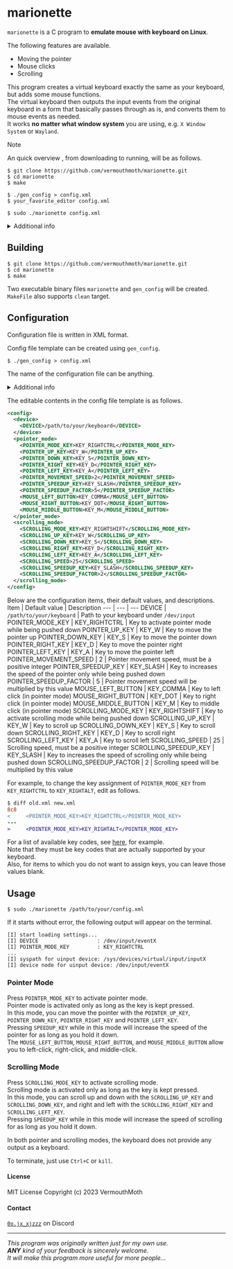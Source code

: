 # marionette
`marionette` is a C program to **emulate mouse with keyboard on Linux**.

The following features are available.
- Moving the pointer
- Mouse clicks
- Scrolling

This program creates a virtual keyboard exactly the same as your keyboard, but adds some mouse functions.  
The virtual keyboard then outputs the input events from the original keyboard in a form that basically passes through as is, and converts them to mouse events as needed.  
It works **no matter what window system** you are using, e.g. `X Window System` or `Wayland`.

> [!NOTE]  
> An quick overview , from downloading to running, will be as follows.
> ```
> $ git clone https://github.com/vermouthmoth/marionette.git
> $ cd marionette
> $ make
>
> $ ./gen_config > config.xml
> $ your_favorite_editor config.xml
>
> $ sudo ./marionette config.xml
> ```

<details>
<summary>Additional info</summary>

This program relies on `libevdev`, which stands between the kernel and other subsequent programs that handle input events.  
Thus, it works no matter what window system you are using.  
It even works on a non-graphical console.  
For `libevdev`, see [https://www.freedesktop.org/wiki/Software/libevdev/](https://www.freedesktop.org/wiki/Software/libevdev/).

This program uses XML file for config file.  
To handle XML format, `libxml2` is used.  
For `libxml2`, see [https://gitlab.gnome.org/GNOME/libxml2/-/wikis/](https://gitlab.gnome.org/GNOME/libxml2/-/wikis/).

This program consists of the following directories and files.
- `src/`: direcotory containing source files
- `include/`: directory containing header files
- `MakeFile`: makefile
</details>

## Building
```
$ git clone https://github.com/vermouthmoth/marionette.git
$ cd marionette
$ make
```
Two executable binary files `marionette` and `gen_config` will be created.  
`MakeFile` also supports `clean` target.

## Configuration
Configuration file is written in XML format.  

Config file template can be created using `gen_config`.
```
$ ./gen_config > config.xml
```
The name of the configuration file can be anything.
<details>
<summary>Additional info</summary>

`marionette` validates if the format of a given config file is valid using DTD info.  
Valid format rules are written in `config/config.dtd`.  
`gen_config` makes the template include `config/config.dtd`.  
If you have moved the location of `gen_config` or `config/config.dtd`, instead run the following.
```
$ ./gen_config /path/to/config.dtd > config.xml
```
</details>
  
The editable contents in the config file template is as follows.
```xml
<config>
  <device>
    <DEVICE>/path/to/your/keyboard</DEVICE>
  </device>
  <pointer_mode>
    <POINTER_MODE_KEY>KEY_RIGHTCTRL</POINTER_MODE_KEY>
    <POINTER_UP_KEY>KEY_W</POINTER_UP_KEY>
    <POINTER_DOWN_KEY>KEY_S</POINTER_DOWN_KEY>
    <POINTER_RIGHT_KEY>KEY_D</POINTER_RIGHT_KEY>
    <POINTER_LEFT_KEY>KEY_A</POINTER_LEFT_KEY>
    <POINTER_MOVEMENT_SPEED>2</POINTER_MOVEMENT_SPEED>
    <POINTER_SPEEDUP_KEY>KEY_SLASH</POINTER_SPEEDUP_KEY>
    <POINTER_SPEEDUP_FACTOR>5</POINTER_SPEEDUP_FACTOR>
    <MOUSE_LEFT_BUTTON>KEY_COMMA</MOUSE_LEFT_BUTTON>
    <MOUSE_RIGHT_BUTTON>KEY_DOT</MOUSE_RIGHT_BUTTON>
    <MOUSE_MIDDLE_BUTTON>KEY_M</MOUSE_MIDDLE_BUTTON>
  </pointer_mode>
  <scrolling_mode>
    <SCROLLING_MODE_KEY>KEY_RIGHTSHIFT</SCROLLING_MODE_KEY>
    <SCROLLING_UP_KEY>KEY_W</SCROLLING_UP_KEY>
    <SCROLLING_DOWN_KEY>KEY_S</SCROLLING_DOWN_KEY>
    <SCROLLING_RIGHT_KEY>KEY_D</SCROLLING_RIGHT_KEY>
    <SCROLLING_LEFT_KEY>KEY_A</SCROLLING_LEFT_KEY>
    <SCROLLING_SPEED>25</SCROLLING_SPEED>
    <SCROLLING_SPEEDUP_KEY>KEY_SLASH</SCROLLING_SPEEDUP_KEY>
    <SCROLLING_SPEEDUP_FACTOR>2</SCROLLING_SPEEDUP_FACTOR>
  </scrolling_mode>
</config>
```

Below are the configuration items, their default values, and descriptions.
Item | Default value | Description
--- | --- | ---
DEVICE | `/path/to/your/keyboard` | Path to your keyboard under `/dev/input`
POINTER_MODE_KEY | KEY_RIGHTCTRL | Key to activate pointer mode while being pushed down
POINTER_UP_KEY | KEY_W | Key to move the pointer up
POINTER_DOWN_KEY | KEY_S | Key to move the pointer down
POINTER_RIGHT_KEY | KEY_D | Key to move the pointer right
POINTER_LEFT_KEY | KEY_A | Key to move the pointer left
POINTER_MOVEMENT_SPEED | 2 | Pointer movement speed, must be a positive integer
POINTER_SPEEDUP_KEY | KEY_SLASH | Key to increases the speed of the pointer only while being pushed down
POINTER_SPEEDUP_FACTOR | 5 | Pointer movement speed will be multiplied by this value
MOUSE_LEFT_BUTTON | KEY_COMMA | Key to left click (in pointer mode)
MOUSE_RIGHT_BUTTON | KEY_DOT | Key to right click (in pointer mode)
MOUSE_MIDDLE_BUTTON | KEY_M | Key to middle click (in pointer mode)
SCROLLING_MODE_KEY | KEY_RIGHTSHIFT | Key to activate scrolling mode while being pushed down
SCROLLING_UP_KEY | KEY_W | Key to scroll up
SCROLLING_DOWN_KEY | KEY_S | Key to scroll down
SCROLLING_RIGHT_KEY | KEY_D | Key to scroll right
SCROLLING_LEFT_KEY | KEY_A | Key to scroll left
SCROLLING_SPEED | 25 | Scrolling speed, must be a positive integer
SCROLLING_SPEEDUP_KEY | KEY_SLASH | Key to increases the speed of scrolling only while being pushed down
SCROLLING_SPEEDUP_FACTOR | 2 | Scrolling speed will be multiplied by this value

For example, to change the key assignment of `POINTER_MODE_KEY` from `KEY_RIGHTCTRL` to `KEY_RIGHTALT`, edit as follows.
```diff
$ diff old.xml new.xml 
8c8
<     <POINTER_MODE_KEY>KEY_RIGHTCTRL</POINTER_MODE_KEY>
---
>     <POINTER_MODE_KEY>KEY_RIGHTALT</POINTER_MODE_KEY>
```
For a list of available key codes, see [here](https://gitlab.freedesktop.org/libevdev/libevdev/-/blob/master/include/linux/linux/input-event-codes.h?ref_type=heads#L75), for example.  
Note that they must be key codes that are actually supported by your keyboard.  
Also, for items to which you do not want to assign keys, you can leave those values blank.

## Usage
```
$ sudo ./marionette /path/to/your/config.xml
```
If it starts without error, the following output will appear on the terminal.
```
[I] start loading settings...
[I] DEVICE                   : /dev/input/eventX
[I] POINTER_MODE_KEY         : KEY_RIGHTCTRL
...
[I] syspath for uinput device: /sys/devices/virtual/input/inputX
[I] device node for uinput device: /dev/input/eventX

```

### Pointer Mode
Press `POINTER_MODE_KEY` to activate pointer mode.  
Pointer mode is activated only as long as the key is kept pressed.  
In this mode, you can move the pointer with the `POINTER_UP_KEY`, `POINTER_DOWN_KEY`, `POINTER_RIGHT_KEY` and `POINTER_LEFT_KEY`.  
Pressing `SPEEDUP_KEY` while in this mode will increase the speed of the pointer for as long as you hold it down.  
The `MOUSE_LEFT_BUTTON`, `MOUSE_RIGHT_BUTTON`, and `MOUSE_MIDDLE_BUTTON` allow you to left-click, right-click, and middle-click.

### Scrolling Mode
Press `SCROLLING_MODE_KEY` to activate scrolling mode.  
Scrolling mode is activated only as long as the key is kept pressed.  
In this mode, you can scroll up and down with the `SCROLLING_UP_KEY` and `SCROLLING_DOWN_KEY`, and right and left with the `SCROLLING_RIGHT_KEY` and `SCROLLING_LEFT_KEY`.  
Pressing `SPEEDUP_KEY` while in this mode will increase the speed of scrolling for as long as you hold it down.

In both pointer and scrolling modes, the keyboard does not provide any output as a keyboard.

To terminate, just use `Ctrl+C` or `kill`.

#### License
MIT License Copyright (c) 2023 VermouthMoth

#### Contact
[`0o.jx_xjzzz`](https://discordapp.com/users/1150388238037565541) on Discord
___
_This program was originally written just for my own use._  
_**ANY** kind of your feedback is sincerely welcome._  
_It will make this program more useful for more people..._

